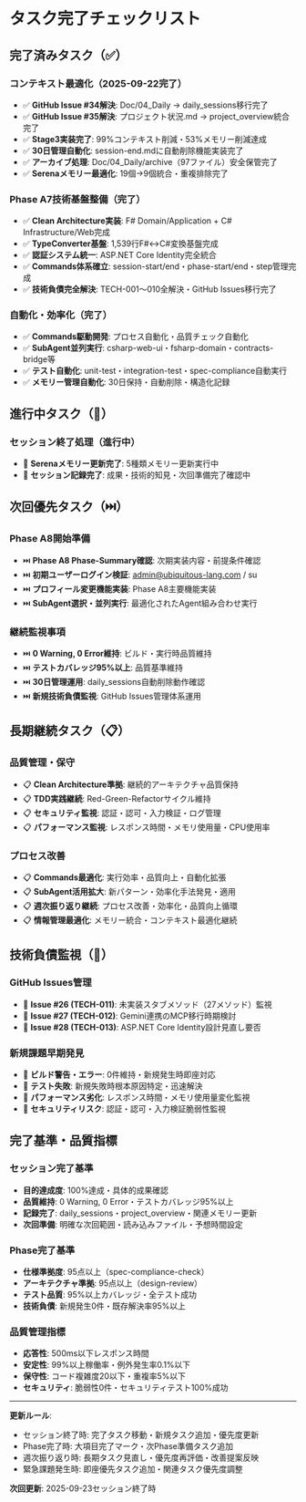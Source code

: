 # タスク完了チェックリスト

## 完了済みタスク（✅）

### コンテキスト最適化（2025-09-22完了）
- ✅ **GitHub Issue #34解決**: Doc/04_Daily → daily_sessions移行完了
- ✅ **GitHub Issue #35解決**: プロジェクト状況.md → project_overview統合完了
- ✅ **Stage3実装完了**: 99%コンテキスト削減・53%メモリー削減達成
- ✅ **30日管理自動化**: session-end.mdに自動削除機能実装完了
- ✅ **アーカイブ処理**: Doc/04_Daily/archive（97ファイル）安全保管完了
- ✅ **Serenaメモリー最適化**: 19個→9個統合・重複排除完了

### Phase A7技術基盤整備（完了）
- ✅ **Clean Architecture実装**: F# Domain/Application + C# Infrastructure/Web完成
- ✅ **TypeConverter基盤**: 1,539行F#↔C#変換基盤完成
- ✅ **認証システム統一**: ASP.NET Core Identity完全統合
- ✅ **Commands体系確立**: session-start/end・phase-start/end・step管理完成
- ✅ **技術負債完全解決**: TECH-001～010全解決・GitHub Issues移行完了

### 自動化・効率化（完了）
- ✅ **Commands駆動開発**: プロセス自動化・品質チェック自動化
- ✅ **SubAgent並列実行**: csharp-web-ui・fsharp-domain・contracts-bridge等
- ✅ **テスト自動化**: unit-test・integration-test・spec-compliance自動実行
- ✅ **メモリー管理自動化**: 30日保持・自動削除・構造化記録

## 進行中タスク（🔄）

### セッション終了処理（進行中）
- 🔄 **Serenaメモリー更新完了**: 5種類メモリー更新実行中
- 🔄 **セッション記録完了**: 成果・技術的知見・次回準備完了確認中

## 次回優先タスク（⏭️）

### Phase A8開始準備
- ⏭️ **Phase A8 Phase-Summary確認**: 次期実装内容・前提条件確認
- ⏭️ **初期ユーザーログイン検証**: admin@ubiquitous-lang.com / su
- ⏭️ **プロフィール変更機能実装**: Phase A8主要機能実装
- ⏭️ **SubAgent選択・並列実行**: 最適化されたAgent組み合わせ実行

### 継続監視事項
- ⏭️ **0 Warning, 0 Error維持**: ビルド・実行時品質維持
- ⏭️ **テストカバレッジ95%以上**: 品質基準維持
- ⏭️ **30日管理運用**: daily_sessions自動削除動作確認
- ⏭️ **新規技術負債監視**: GitHub Issues管理体系運用

## 長期継続タスク（📋）

### 品質管理・保守
- 📋 **Clean Architecture準拠**: 継続的アーキテクチャ品質保持
- 📋 **TDD実践継続**: Red-Green-Refactorサイクル維持
- 📋 **セキュリティ監視**: 認証・認可・入力検証・ログ管理
- 📋 **パフォーマンス監視**: レスポンス時間・メモリ使用量・CPU使用率

### プロセス改善
- 📋 **Commands最適化**: 実行効率・品質向上・自動化拡張
- 📋 **SubAgent活用拡大**: 新パターン・効率化手法発見・適用
- 📋 **週次振り返り継続**: プロセス改善・効率化・品質向上循環
- 📋 **情報管理最適化**: メモリー統合・コンテキスト最適化継続

## 技術負債監視（👀）

### GitHub Issues管理
- 👀 **Issue #26 (TECH-011)**: 未実装スタブメソッド（27メソッド）監視
- 👀 **Issue #27 (TECH-012)**: Gemini連携のMCP移行時期検討
- 👀 **Issue #28 (TECH-013)**: ASP.NET Core Identity設計見直し要否

### 新規課題早期発見
- 👀 **ビルド警告・エラー**: 0件維持・新規発生時即座対応
- 👀 **テスト失敗**: 新規失敗時根本原因特定・迅速解決
- 👀 **パフォーマンス劣化**: レスポンス時間・メモリ使用量変化監視
- 👀 **セキュリティリスク**: 認証・認可・入力検証脆弱性監視

## 完了基準・品質指標

### セッション完了基準
- **目的達成度**: 100%達成・具体的成果確認
- **品質維持**: 0 Warning, 0 Error・テストカバレッジ95%以上
- **記録完了**: daily_sessions・project_overview・関連メモリー更新
- **次回準備**: 明確な次回範囲・読み込みファイル・予想時間設定

### Phase完了基準
- **仕様準拠度**: 95点以上（spec-compliance-check）
- **アーキテクチャ準拠**: 95点以上（design-review）
- **テスト品質**: 95%以上カバレッジ・全テスト成功
- **技術負債**: 新規発生0件・既存解決率95%以上

### 品質管理指標
- **応答性**: 500ms以下レスポンス時間
- **安定性**: 99%以上稼働率・例外発生率0.1%以下
- **保守性**: コード複雑度20以下・重複率5%以下
- **セキュリティ**: 脆弱性0件・セキュリティテスト100%成功

---

**更新ルール**:
- セッション終了時: 完了タスク移動・新規タスク追加・優先度更新
- Phase完了時: 大項目完了マーク・次Phase準備タスク追加
- 週次振り返り時: 長期タスク見直し・優先度再評価・改善提案反映
- 緊急課題発生時: 即座優先タスク追加・関連タスク優先度調整

**次回更新**: 2025-09-23セッション終了時